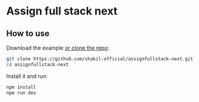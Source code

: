 
# Assign full stack next

## How to use

Download the example [or clone the repo](https://github.com/shakil-official/assignfullstack-next.git):

<!-- #default-branch-switch -->

```bash
git clone https://github.com/shakil-official/assignfullstack-next.git
cd assignfullstack-next
```

Install it and run:

```bash
npm install
npm run dev
```
